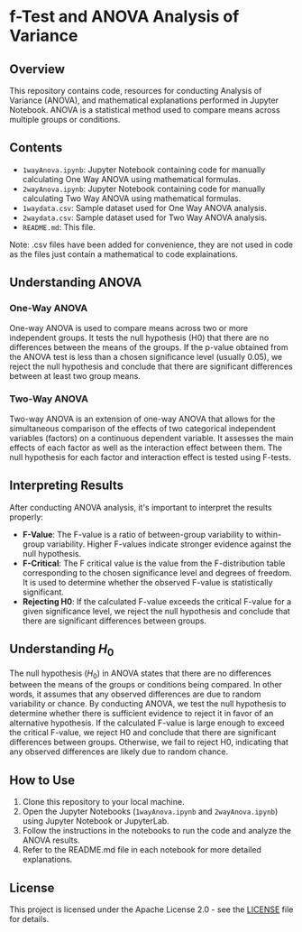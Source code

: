 # f-Test and ANOVA Analysis of Variance

## Overview

This repository contains code, resources for conducting Analysis of Variance (ANOVA), and mathematical explanations performed in Jupyter Notebook. ANOVA is a statistical method used to compare means across multiple groups or conditions.

## Contents

- `1wayAnova.ipynb`: Jupyter Notebook containing code for manually calculating One Way ANOVA using mathematical formulas.
- `2wayAnova.ipynb`: Jupyter Notebook containing code for manually calculating Two Way ANOVA using mathematical formulas.
- `1waydata.csv`: Sample dataset used for One Way ANOVA analysis.
- `2waydata.csv`: Sample dataset used for Two Way ANOVA analysis.
- `README.md`: This file.

Note: .csv files have been added for convenience, they are not used in code as the files just contain a mathematical to code explainations.

## Understanding ANOVA

### One-Way ANOVA

One-way ANOVA is used to compare means across two or more independent groups. It tests the null hypothesis (H0) that there are no differences between the means of the groups. If the p-value obtained from the ANOVA test is less than a chosen significance level (usually 0.05), we reject the null hypothesis and conclude that there are significant differences between at least two group means.

### Two-Way ANOVA

Two-way ANOVA is an extension of one-way ANOVA that allows for the simultaneous comparison of the effects of two categorical independent variables (factors) on a continuous dependent variable. It assesses the main effects of each factor as well as the interaction effect between them. The null hypothesis for each factor and interaction effect is tested using F-tests.

## Interpreting Results

After conducting ANOVA analysis, it's important to interpret the results properly:

- **F-Value**: The F-value is a ratio of between-group variability to within-group variability. Higher F-values indicate stronger evidence against the null hypothesis.
- **F-Critical**: The F critical value is the value from the F-distribution table corresponding to the chosen significance level and degrees of freedom. It is used to determine whether the observed F-value is statistically significant.
- **Rejecting H0**: If the calculated F-value exceeds the critical F-value for a given significance level, we reject the null hypothesis and conclude that there are significant differences between groups.

## Understanding $H_0$

The null hypothesis ($H_0$) in ANOVA states that there are no differences between the means of the groups or conditions being compared. In other words, it assumes that any observed differences are due to random variability or chance. By conducting ANOVA, we test the null hypothesis to determine whether there is sufficient evidence to reject it in favor of an alternative hypothesis. If the calculated F-value is large enough to exceed the critical F-value, we reject H0 and conclude that there are significant differences between groups. Otherwise, we fail to reject H0, indicating that any observed differences are likely due to random chance.

## How to Use

1. Clone this repository to your local machine.
2. Open the Jupyter Notebooks (`1wayAnova.ipynb` and `2wayAnova.ipynb`) using Jupyter Notebook or JupyterLab.
3. Follow the instructions in the notebooks to run the code and analyze the ANOVA results.
4. Refer to the README.md file in each notebook for more detailed explanations.

## License

This project is licensed under the Apache License 2.0 - see the [LICENSE](LICENSE) file for details.


